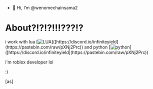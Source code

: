 - 👋 Hi, I’m @wenomechainsama2
# About?!?!?!!!???!?
i work with lua 
[![LUA]([https://media.discordapp.net/attachments/338403017894395905/668536741942263808/Discord-Logo-Color.png](https://upload.wikimedia.org/wikipedia/commons/thumb/c/cf/Lua-Logo.svg/1200px-Lua-Logo.svg.png))]([https://discord.io/infiniteyield](https://pastebin.com/raw/pXNj2Prc))
and python
[![python]([[https://media.discordapp.net/attachments/338403017894395905/668536741942263808/Discord-Logo-Color.png](https://upload.wikimedia.org/wikipedia/commons/thumb/0/0a/Python.svg/768px-Python.svg.png)](https://upload.wikimedia.org/wikipedia/commons/thumb/c/cf/Lua-Logo.svg/1200px-Lua-Logo.svg.png))]([https://discord.io/infiniteyield](https://pastebin.com/raw/pXNj2Prc))

i'm roblox developer lol



:)































































[as]
